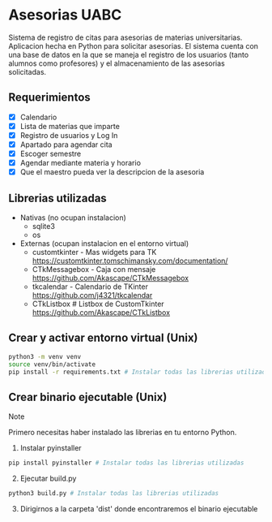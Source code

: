 # Asesorias UABC
Sistema de registro de citas para asesorias de materias universitarias. Aplicacion hecha en Python para solicitar asesorias. El sistema cuenta con una base de datos en la que se maneja el registro de los usuarios (tanto alumnos como profesores) y el almacenamiento de las asesorias solicitadas.
## Requerimientos
- [x] Calendario
- [x] Lista de materias que imparte
- [x] Registro de usuarios y Log In
- [x] Apartado para agendar cita
- [x] Escoger semestre
- [x] Agendar mediante materia y horario
- [x] Que el maestro pueda ver la descripcion de la asesoria
## Librerias utilizadas
* Nativas (no ocupan instalacion)
  * sqlite3
  * os
* Externas (ocupan instalacion en el entorno virtual)
  * customtkinter - Mas widgets para TK https://customtkinter.tomschimansky.com/documentation/
  * CTkMessagebox - Caja con mensaje https://github.com/Akascape/CTkMessagebox
  * tkcalendar - Calendario de TKinter https://github.com/j4321/tkcalendar
  * CTkListbox # Listbox de CustomTkinter https://github.com/Akascape/CTkListbox
## Crear y activar entorno virtual (Unix)
```bash
python3 -m venv venv
source venv/bin/activate
pip install -r requirements.txt # Instalar todas las librerias utilizadas
```
## Crear binario ejecutable (Unix)
>[!NOTE]
> Primero necesitas haber instalado las librerias en tu entorno Python.
  1. Instalar pyinstaller
```bash
pip install pyinstaller # Instalar todas las librerias utilizadas
```
  2. Ejecutar build.py
```bash
python3 build.py # Instalar todas las librerias utilizadas
```
  3. Dirigirnos a la carpeta 'dist' donde encontraremos el binario ejecutable